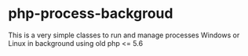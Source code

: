 # php-process-backgroud
This is a very simple classes to run and manage processes Windows or Linux in background using old php &lt;= 5.6
